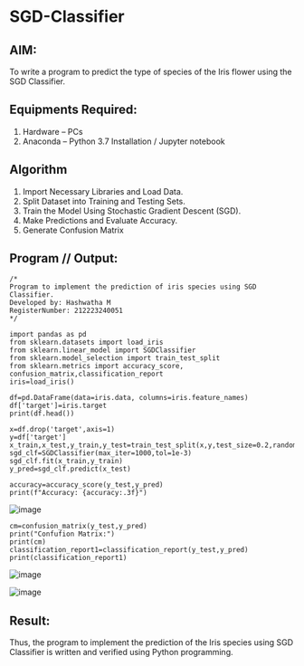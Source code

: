 # SGD-Classifier
## AIM:
To write a program to predict the type of species of the Iris flower using the SGD Classifier.

## Equipments Required:
1. Hardware – PCs
2. Anaconda – Python 3.7 Installation / Jupyter notebook

## Algorithm
1. Import Necessary Libraries and Load Data.
2. Split Dataset into Training and Testing Sets.
3. Train the Model Using Stochastic Gradient Descent (SGD).
4. Make Predictions and Evaluate Accuracy.
5. Generate Confusion Matrix

## Program // Output:
```
/*
Program to implement the prediction of iris species using SGD Classifier.
Developed by: Hashwatha M
RegisterNumber: 212223240051
*/
```
```
import pandas as pd
from sklearn.datasets import load_iris
from sklearn.linear_model import SGDClassifier
from sklearn.model_selection import train_test_split
from sklearn.metrics import accuracy_score, confusion_matrix,classification_report
iris=load_iris()

df=pd.DataFrame(data=iris.data, columns=iris.feature_names)
df['target']=iris.target
print(df.head())

x=df.drop('target',axis=1)
y=df['target']
x_train,x_test,y_train,y_test=train_test_split(x,y,test_size=0.2,random_state=42)
sgd_clf=SGDClassifier(max_iter=1000,tol=1e-3)
sgd_clf.fit(x_train,y_train)
y_pred=sgd_clf.predict(x_test)

accuracy=accuracy_score(y_test,y_pred)
print(f"Accuracy: {accuracy:.3f}")
```
![image](https://github.com/user-attachments/assets/76807f43-844b-48ac-874c-ffa83068a21d)

```
cm=confusion_matrix(y_test,y_pred)
print("Confufion Matrix:")
print(cm)
classification_report1=classification_report(y_test,y_pred)
print(classification_report1)
```
![image](https://github.com/user-attachments/assets/9f58a32a-2bd7-4d30-bc78-35dfd9346434)

![image](https://github.com/user-attachments/assets/059a57fd-970a-4613-8944-4ade8f1c25ec)

## Result:
Thus, the program to implement the prediction of the Iris species using SGD Classifier is written and verified using Python programming.
